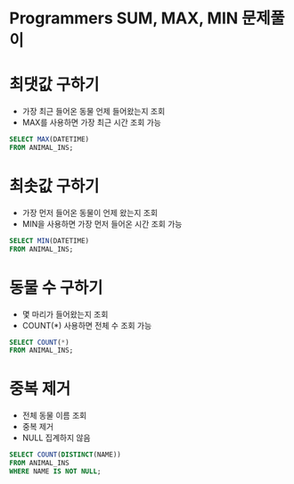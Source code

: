 # Programmers SUM, MAX, MIN 문제풀이

# 최댓값 구하기

- 가장 최근 들어온 동물 언제 들어왔는지 조회
- MAX를 사용하면 가장 최근 시간 조회 가능

```sql
SELECT MAX(DATETIME)
FROM ANIMAL_INS;
```

# 최솟값 구하기

- 가장 먼저 들어온 동물이 언제 왔는지 조회
- MIN을 사용하면 가장 먼저 들어온 시간 조회 가능

```sql
SELECT MIN(DATETIME)
FROM ANIMAL_INS;
```

# 동물 수 구하기

- 몇 마리가 들어왔는지 조회
- COUNT(*) 사용하면 전체 수 조회 가능

```sql
SELECT COUNT(*)
FROM ANIMAL_INS;
```

# 중복 제거

- 전체 동물 이름 조회
- 중복 제거
- NULL 집계하지 않음

```sql
SELECT COUNT(DISTINCT(NAME))
FROM ANIMAL_INS
WHERE NAME IS NOT NULL;
```
